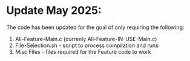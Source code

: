 # Update May 2025:
The code has been updated for the goal of only requiring the following:
1. All-Feature-Main.c (currenly All-Feature-IN-USE-Main.c) 
2. File-Selection.sh - script to process compilation and runs
3. Misc Files - files required for the Feature code to work
